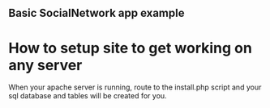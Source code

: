 ## Basic SocialNetwork app example

# How to setup site to get working on any server
When your apache server is running, route to the install.php script and your sql database and tables will be created for you.